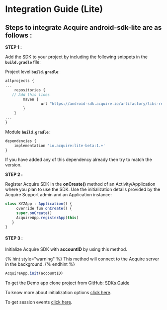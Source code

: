 # Integration Guide \(Lite\)

## **Steps to integrate Acquire android-sdk-lite are as follows :**

**STEP 1 :**

Add the SDK to your project by including the following snippets in the **`build.gradle`** file:

Project level **`build.gradle`**:

```javascript
allprojects {
...
    repositories {
   // Add this lines
        maven {
                url "https://android-sdk.acquire.io/artifactory/libs-release/"
        }
    }
...
}
```

Module **`build.gradle`**:

```javascript
dependencies {
    implementation 'io.acquire:lite-beta:1.+'
}
```

If you have added any of this dependency already then try to match the version.

**STEP 2 :**

Register Acquire SDK in the **onCreate\(\)** method of an Activity/Application where you plan to use the SDK. Use the initialization details provided by the Acquire Support admin and an Application instance:

```javascript
class XYZApp : Application() {
     override fun onCreate() {
     super.onCreate()
     AcquireApp.registerApp(this)
   }
}
```

#### STEP 3 :

Initialize Acquire SDK with **accountID** by using this method. 

{% hint style="warning" %}
This method will connect to the Acquire server in the background.
{% endhint %}

```javascript
AcquireApp.init(accountID)
```

 To get the Demo app clone project from GitHub: [SDKs Guide](https://github.com/acquireio/android-sdk)

To know more about initialization options [click here](../acquire-apis.md). 

To get session events [click here](../acquire-delegates.md). 

